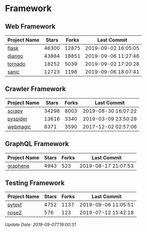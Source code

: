 # Framework

## Web Framework

| Project Name | Stars | Forks | Last Commit |
| ------------ | ----- | ----- | ----------- |
| [flask](https://github.com/pallets/flask) | 46300 | 12875 | 2019-09-02 16:05:05 |
| [django](https://github.com/django/django) | 43884 | 18851 | 2019-09-06 11:27:46 |
| [tornado](https://github.com/tornadoweb/tornado) | 18252 | 5039 | 2019-09-02 17:20:28 |
| [sanic](https://github.com/huge-success/sanic) | 12723 | 1198 | 2019-09-06 18:07:41 |

## Crawler Framework

| Project Name | Stars | Forks | Last Commit |
| ------------ | ----- | ----- | ----------- |
| [scrapy](https://github.com/scrapy/scrapy) | 34298 | 8003 | 2019-08-30 16:07:22 |
| [pyspider](https://github.com/binux/pyspider) | 13616 | 3340 | 2019-03-09 23:50:28 |
| [webmagic](https://github.com/code4craft/webmagic) | 8371 | 3590 | 2017-12-02 02:57:06 |

## GraphQL Framework

| Project Name | Stars | Forks | Last Commit |
| ------------ | ----- | ----- | ----------- |
| [graphene](https://github.com/graphql-python/graphene) | 4943 | 523 | 2019-08-17 21:07:53 |

## Testing Framework

| Project Name | Stars | Forks | Last Commit |
| ------------ | ----- | ----- | ----------- |
| [pytest](https://github.com/pytest-dev/pytest) | 4752 | 1137 | 2019-09-06 11:05:51 |
| [nose2](https://github.com/nose-devs/nose2) | 576 | 123 | 2019-07-12 15:42:18 |

*Update Date: 2019-09-07T19:00:31*